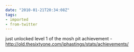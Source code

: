 ```yaml
---
date: "2010-01-21T20:34:08Z"
tags:
- imported
- from-twitter
---
```

just unlocked level 1 of the mosh pit achievement - http://old.thesixtyone.com/jphastings/stats/achievements/
